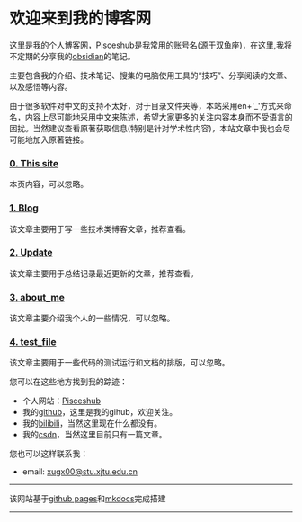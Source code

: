 <!-- ---
hide:
  - navigation
  - toc
--- -->

# 欢迎来到我的博客网

这里是我的个人博客网，Pisceshub是我常用的账号名(源于双鱼座)，在这里,我将不定期的分享我的[obsidian](https://obsidian.md/)的笔记。

主要包含我的介绍、技术笔记、搜集的电脑使用工具的“技巧”、分享阅读的文章、以及感悟等内容。

由于很多软件对中文的支持不太好，对于目录文件夹等，本站采用en+'\_'方式来命名，内容上尽可能地采用中文来陈述，希望大家更多的关注内容本身而不受语言的困扰。当然建议查看原著获取信息(特别是针对学术性内容)，本站文章中我也会尽可能地加入原著链接。

### [0. This site](./index.md)

本页内容，可以忽略。

### [1. Blog](./manuscript/03_blog/My_blog.md)

该文章主要用于写一些技术类博客文章，推荐查看。

### [2. Update](./Update.md)

该文章主要用于总结记录最近更新的文章，推荐查看。

### [3. about_me](./manuscript/01_my_inf/about_me.md)

该文章主要介绍我个人的一些情况，可以忽略。

### [4. test_file](./manuscript/00_test/test.md)

该文章主要用于一些代码的测试运行和文档的排版，可以忽略。


您可以在这些地方找到我的踪迹： 
  
- 个人网站：[Pisceshub](https://Pisceshub.github.io/My_website/)
- 我的[github](https://github.com/Pisceshub)，这里是我的gihub，欢迎关注。  
- 我的[bilibili](https://space.bilibili.com/487535234?spm_id_from=333.788.0.0)，当然这里现在什么都没有。  
- 我的[csdn](https://blog.csdn.net/xiaoxinlove4?spm=1011.2124.3001.5343)，当然这里目前只有一篇文章。  

您也可以这样联系我：

- email: xugx00@stu.xjtu.edu.cn 

---

该网站基于[github pages](https://pages.github.com/)和[mkdocs](https://www.mkdocs.org/)完成搭建   


<hr><span id="runtime_span"></span>
<script type="text/javascript">function show_runtime(){window.setTimeout("show_runtime()",1000);X=new 
Date("6/30/2023 17:20:00");
Y=new Date();T=(Y.getTime()-X.getTime());M=24*60*60*1000;
a=T/M;A=Math.floor(a);b=(a-A)*24;B=Math.floor(b);c=(b-B)*60;C=Math.floor((b-B)*60);D=Math.floor((c-C)*60);
runtime_span.innerHTML="本站已运行: "+A+"天"+B+"小时"+C+"分"+D+"秒"}show_runtime();</script>